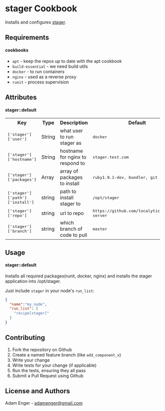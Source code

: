 stager Cookbook
===============

Installs and configures [stager](https://github.com/localytics/stager-server).

Requirements
------------

#### cookbooks
- `apt` - keep the repos up to date with the apt cookbook
- `build-essential` - we need build utils
- `docker` - to run containers
- `nginx` - used as a reverse proxy
- `runit` - process supervision

Attributes
----------

#### stager::default
<table>
  <tr>
    <th>Key</th>
    <th>Type</th>
    <th>Description</th>
    <th>Default</th>
  </tr>
  <tr>
    <td><tt>['stager']['user']</tt></td>
    <td>String</td>
    <td>what user to run stager as</td>
    <td><tt>docker</tt></td>
  </tr>
  <tr>
    <td><tt>['stager']['hostname']</tt></td>
    <td>String</td>
    <td>hostname for nginx to respond to</td>
    <td><tt>stager.test.com</tt></td>
  </tr>
  <tr>
    <td><tt>['stager']['packages']</tt></td>
    <td>Array</td>
    <td>array of packages to install</td>
    <td><tt>ruby1.9.1-dev, bundler, git</tt></td>
  </tr>
  <tr>
    <td><tt>['stager']['path']['install']</tt></td>
    <td>string</td>
    <td>path to install stager to</td>
    <td><tt>/opt/stager</tt></td>
  </tr>
  <tr>
    <td><tt>['stager']['repo']</tt></td>
    <td>string</td>
    <td>url to repo</td>
    <td><tt>https://github.com/localytics/stager-server</tt></td>
  </tr>
  <tr>
    <td><tt>['stager']['branch']</tt></td>
    <td>string</td>
    <td>which branch of code to pull</td>
    <td><tt>master</tt></td>
  </tr>
</table>

Usage
-----
#### stager::default
Installs all required packages(runit, docker, nginx) and installs the stager application into /opt/stager.

Just include `stager` in your node's `run_list`:

```json
{
  "name":"my_node",
  "run_list": [
    "recipe[stager]"
  ]
}
```

Contributing
------------
1. Fork the repository on Github
2. Create a named feature branch (like `add_component_x`)
3. Write your change
4. Write tests for your change (if applicable)
5. Run the tests, ensuring they all pass
6. Submit a Pull Request using Github

License and Authors
-------------------
Adam Enger - adamenger@gmail.com
